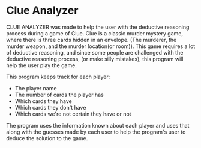 # Clue Analyzer

CLUE ANALYZER was made to help the user with the deductive
reasoning process during a game of Clue. Clue is a classic murder
mystery game, where there is three cards hidden in an envelope.
(The murderer, the murder weapon, and the murder location(or room)).
This game requires a lot of deductive reasoning, and since
some people are challenged with the deductive reasoning process,
(or make silly mistakes), this program will help
the user play the game.

This program keeps track for each player:
- The player name
- The number of cards the player has
- Which cards they have
- Which cards they don't have
- Which cards we're not certain they have or not

The program uses the information known about each player and uses that along 
with the guesses made by each user to help the program's user to deduce the 
solution to the game.
